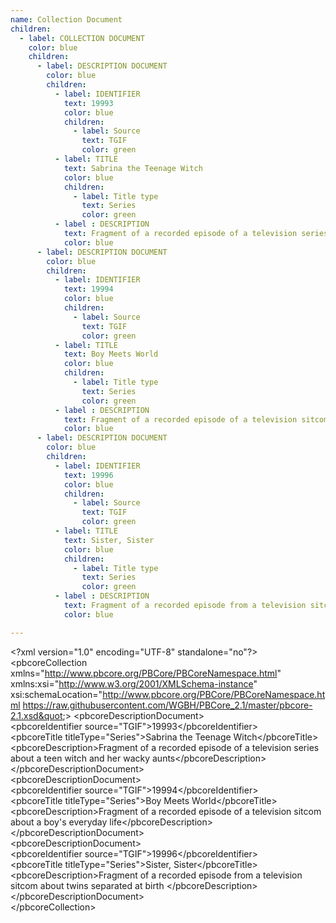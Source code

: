 ```yaml
---
name: Collection Document
children:
  - label: COLLECTION DOCUMENT
    color: blue
    children:
      - label: DESCRIPTION DOCUMENT
        color: blue
        children:
          - label: IDENTIFIER
            text: 19993
            color: blue
            children:
              - label: Source
                text: TGIF
                color: green
          - label: TITLE
            text: Sabrina the Teenage Witch
            color: blue
            children:
              - label: Title type
                text: Series
                color: green
          - label : DESCRIPTION
            text: Fragment of a recorded episode of a television series about a teen witch and her wacky aunts
            color: blue
      - label: DESCRIPTION DOCUMENT
        color: blue
        children:
          - label: IDENTIFIER
            text: 19994
            color: blue
            children:
              - label: Source
                text: TGIF
                color: green
          - label: TITLE
            text: Boy Meets World
            color: blue
            children:
              - label: Title type
                text: Series
                color: green
          - label : DESCRIPTION
            text: Fragment of a recorded episode of a television sitcom about a boy's everyday life
            color: blue
      - label: DESCRIPTION DOCUMENT
        color: blue
        children:
          - label: IDENTIFIER
            text: 19996
            color: blue
            children:
              - label: Source
                text: TGIF
                color: green
          - label: TITLE
            text: Sister, Sister
            color: blue
            children:
              - label: Title type
                text: Series
                color: green
          - label : DESCRIPTION
            text: Fragment of a recorded episode from a television sitcom about twins separated at birth
            color: blue

---
```


&lt;?xml version=&quot;1.0&quot; encoding=&quot;UTF-8&quot; standalone=&quot;no&quot;?&gt;<br>
&lt;pbcoreCollection xmlns=&quot;http://www.pbcore.org/PBCore/PBCoreNamespace.html&quot; xmlns:xsi=&quot;http://www.w3.org/2001/XMLSchema-instance&quot; xsi:schemaLocation=&quot;http://www.pbcore.org/PBCore/PBCoreNamespace.html https://raw.githubusercontent.com/WGBH/PBCore_2.1/master/pbcore-2.1.xsd&quot;&gt;
  &lt;pbcoreDescriptionDocument&gt;<br>
    &lt;pbcoreIdentifier source=&quot;TGIF&quot;&gt;19993&lt;/pbcoreIdentifier&gt;<br>
    &lt;pbcoreTitle titleType=&quot;Series&quot;&gt;Sabrina the Teenage Witch&lt;/pbcoreTitle&gt;<br>
    &lt;pbcoreDescription&gt;Fragment of a recorded episode of a television series about a teen witch and her wacky aunts&lt;/pbcoreDescription&gt;<br>
  &lt;/pbcoreDescriptionDocument&gt;<br>
  &lt;pbcoreDescriptionDocument&gt;<br>
    &lt;pbcoreIdentifier source=&quot;TGIF&quot;&gt;19994&lt;/pbcoreIdentifier&gt;<br>
    &lt;pbcoreTitle titleType=&quot;Series&quot;&gt;Boy Meets World&lt;/pbcoreTitle&gt;<br>
    &lt;pbcoreDescription&gt;Fragment of a recorded episode of a television sitcom about a boy's everyday life&lt;/pbcoreDescription&gt;<br>
  &lt;/pbcoreDescriptionDocument&gt;<br>
  &lt;pbcoreDescriptionDocument&gt;<br>
    &lt;pbcoreIdentifier source=&quot;TGIF&quot;&gt;19996&lt;/pbcoreIdentifier&gt;<br>
    &lt;pbcoreTitle titleType=&quot;Series&quot;&gt;Sister, Sister&lt;/pbcoreTitle&gt;<br>
    &lt;pbcoreDescription&gt;Fragment of a recorded episode from a television sitcom about twins separated at birth &lt;/pbcoreDescription&gt;<br>
  &lt;/pbcoreDescriptionDocument&gt;<br>
&lt;/pbcoreCollection&gt;<br>
